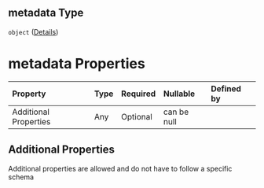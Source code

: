 ## metadata Type

`object` ([Details](btpsa-usecase-properties-services-items-allof-1-then-allof-40-then-allof-6-then-properties-parameters-properties-metadata.md))

# metadata Properties

| Property              | Type | Required | Nullable    | Defined by |
| :-------------------- | :--- | :------- | :---------- | :--------- |
| Additional Properties | Any  | Optional | can be null |            |

## Additional Properties

Additional properties are allowed and do not have to follow a specific schema
